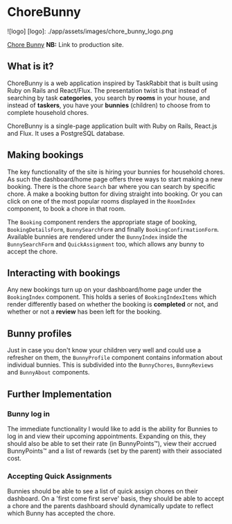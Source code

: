 # ChoreBunny
![logo]
[logo]: ./app/assets/images/chore_bunny_logo.png

[Chore Bunny][heroku] **NB:** Link to production site.

[heroku]: https://chorebunny.herokuapp.com

## What is it?

ChoreBunny is a web application inspired by TaskRabbit that is built using Ruby on Rails and React/Flux. The presentation twist is that instead of searching by task **categories**, you search by **rooms** in your house, and instead of **taskers**, you have your **bunnies** (children) to choose from to complete household chores.

ChoreBunny is a single-page application built with Ruby on Rails, React.js and Flux. It uses a PostgreSQL database.

## Making bookings

The key functionality of the site is hiring your bunnies for household chores. As such the dashboard/home page offers three ways to start making a new booking. There is the chore `Search` bar where you can search by specific chore. A make a booking button for diving straight into booking. Or you can click on one of the most popular rooms displayed in the `RoomIndex` component, to book a chore in that room.

The `Booking` component renders the appropriate stage of booking, `BookingDetailsForm`, `BunnySearchForm` and finally `BookingConfirmationForm`.  Available bunnies are rendered under the `BunnyIndex` inside the `BunnySearchForm` and `QuickAssignment` too, which allows any bunny to accept the chore.

## Interacting with bookings

Any new bookings turn up on your dashboard/home page under the `BookingIndex` component. This holds a series of `BookingIndexItems` which render differently based on whether the booking is **completed** or not, and whether or not a **review** has been left for the booking.

## Bunny profiles

Just in case you don't know your children very well and could use a refresher on them, the `BunnyProfile` component contains information about individual bunnies. This is subdivided into the `BunnyChores`, `BunnyReviews` and `BunnyAbout` components.


## Further Implementation

### Bunny log in

The immediate functionality I would like to add is the ability for Bunnies to log in and view their upcoming appointments. Expanding on this, they should also be able to set their rate (in BunnyPoints™), view their accrued BunnyPoints™ and a list of rewards (set by the parent) with their associated cost.

### Accepting Quick Assignments

Bunnies should be able to see a list of quick assign chores on their dashboard. On a 'first come first serve' basis, they should be able to accept a chore and the parents dashboard should dynamically update to reflect which Bunny has accepted the chore.
